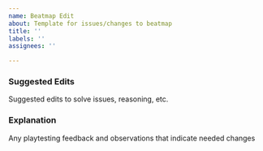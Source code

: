 ```yaml
---
name: Beatmap Edit
about: Template for issues/changes to beatmap
title: ''
labels: ''
assignees: ''

---
```


### Suggested Edits

Suggested edits to solve issues, reasoning, etc.

### Explanation

Any playtesting feedback and observations that indicate needed changes
